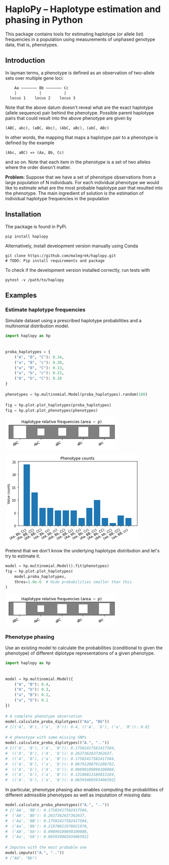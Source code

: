 # HaploPy – Haplotype estimation and phasing in Python

This package contains tools for estimating haplotype (or allele list) frequencies in a population using measurements of unphased genotype data, that is, phenotypes.

## Introduction

In layman terms, a phenotype is defined as an observation of two-allele sets
over multiple gene loci:

``` text
    Aa ––––––– Bb ––––––– Cc
    |          |          |
  locus 1    locus 2    locus 3
```

Note that the above datum doesn't reveal what are the exact haplotype (allele
sequence) pair behind the phenotype. Possible parent haplotype pairs that could
result into the above phenotype are given by

``` text
(ABC, abc), (aBC, Abc), (AbC, aBc), (abC, ABc)
```

In other words, the mapping that maps a haplotype pair to a phenotype is defined
by the example

``` text
(Abc, aBC) => (Aa, Bb, Cc)
```

and so on. Note that each item in the phenotype is a set of two alleles where the
order doesn't matter. 

**Problem:** Suppose that we have a set of phenotype observations from a large
population of N individuals. For each individual phenotype we would like to
estimate what are the most probable haplotype pair that resulted into the
phenotype. The main ingredient of solution is the estimation of individual
haplotype frequencies in the population 


## Installation

The package is found in PyPi.

``` shell
pip install haplopy
```

Alternatively, install development version manually using Conda

``` shell
git clone https://github.com/malmgrek/haplopy.git
# TODO: Pip install requirements and package
```

To check if the development version installed correctly, run tests with

``` shell
pytest -v /path/to/haplopy
```

## Examples

### Estimate haplotype frequencies

Simulate dataset using a prescribed haplotype probabilities and 
a multinomial distribution model.

``` python
import haplopy as hp


proba_haplotypes = {
    ("A", "B", "C"): 0.34,
    ("a", "B", "c"): 0.20,
    ("a", "B", "C"): 0.13,
    ("a", "b", "c"): 0.23,
    ("A", "b", "C"): 0.10
}

phenotypes = hp.multinomial.Model(proba_haplotypes).random(100)

fig = hp.plot.plot_haplotypes(proba_haplotypes)
fig = hp.plot.plot_phenotypes(phenotypes)
```

![Original relative haplotype frequencies](./doc/images/hinton-original.png "Original")

![Simulated phenotype observation set](./doc/images/bar.png "Phenotypes")

Pretend that we don't know the underlying haplotype distribution and let's try to estimate it.

``` python
model = hp.multinomial.Model().fit(phenotypes)
fig = hp.plot.plot_haplotypes(
    model.proba_haplotypes,
    thres=1.0e-6  # Hide probabilities smaller than this
)
```

![Estimated relative haplotype frequencies](./doc/images/hinton-estimated.png "Estimated")

### Phenotype phasing

Use an existing model to calculate the probabilities (conditional to given the
phenotype) of different diplotype representations of a given phenotype.

``` python
import haplopy as hp


model = hp.multinomial.Model({
    ("A", "B"): 0.4,
    ("A", "b"): 0.3,
    ("a", "B"): 0.2,
    ("a", "b"): 0.1
})

# A complete phenotype observation
model.calculate_proba_diplotypes(("Aa", "Bb"))
# {(('A', 'B'), ('a', 'b')): 0.4, (('A', 'b'), ('a', 'B')): 0.6}

# A phenotype with some missing SNPs
model.calculate_proba_diplotypes(("A.", ".."))
# {(('A', 'B'), ('A', 'B')): 0.17582417582417584,
#  (('A', 'B'), ('A', 'b')): 0.2637362637362637,
#  (('A', 'B'), ('a', 'B')): 0.17582417582417584,
#  (('A', 'B'), ('a', 'b')): 0.08791208791208792,
#  (('A', 'b'), ('A', 'b')): 0.09890109890109888,
#  (('A', 'b'), ('a', 'B')): 0.13186813186813184,
#  (('A', 'b'), ('a', 'b')): 0.06593406593406592}

```

In particular, phenotype phasing also enables computing the probabilities of 
different admissible phenotypes as well as imputation of missing data:

``` python
model.calculate_proba_phenotypes(("A.", ".."))
# {('AA', 'BB'): 0.17582417582417584,
#  ('AA', 'Bb'): 0.2637362637362637,
#  ('Aa', 'BB'): 0.17582417582417584,
#  ('Aa', 'Bb'): 0.21978021978021978,
#  ('AA', 'bb'): 0.09890109890109888,
#  ('Aa', 'bb'): 0.06593406593406592}

# Imputes with the most probable one
model.impute(("A.", ".."))
# ("AA", "Bb")
```

